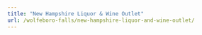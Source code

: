 ```yaml
---
title: "New Hampshire Liquor & Wine Outlet"
url: /wolfeboro-falls/new-hampshire-liquor-and-wine-outlet/
---
```

